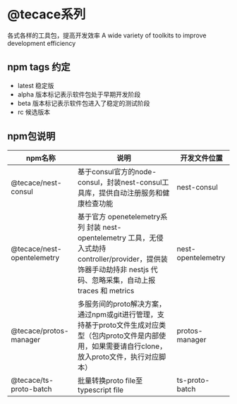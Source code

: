 # @tecace系列

各式各样的工具包，提高开发效率 A wide variety of toolkits to improve development efficiency

## npm tags 约定
- latest 稳定版
- alpha 版本标记表示软件包处于早期开发阶段
- beta 版本标记表示软件包进入了稳定的测试阶段
- rc 候选版本

## npm包说明

| npm名称 | 说明 | 开发文件位置 |
| ----------------- | ----------------- | ----------------- | 
| @tecace/nest-consul | 基于consul官方的node-consul，封装nest-consul工具库，提供自动注册服务和健康检查功能 | nest-consul  |
| @tecace/nest-opentelemetry | 基于官方 openetelemetry系列 封装 nest-opentelemetry 工具，无侵入式劫持 controller/provider，提供装饰器手动劫持非 nestjs 代码、忽略采集，自动上报 traces 和 metrics | nest-opentelemetry  |
| @tecace/protos-manager | 多服务间的proto解决方案，通过npm或git进行管理，支持基于proto文件生成对应类型（包内proto文件是内部使用，如果需要请自行clone，放入proto文件，执行对应脚本） | protos-manager  |
| @tecace/ts-proto-batch | 批量转换proto file至typescript file | ts-proto-batch  |